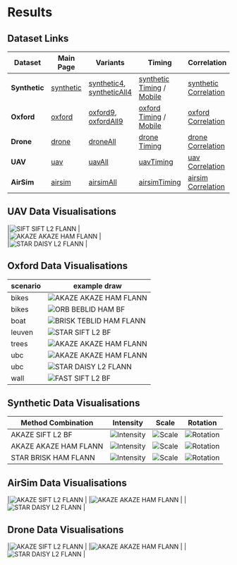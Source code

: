 # Results

## Dataset Links

| Dataset    | Main Page | Variants | Timing | Correlation | Efficiency | Heatmap | Violin |
|------------|-----------|----------|--------|-------------|------------|---------|--------|
| **Synthetic** | [synthetic](https://abbaselmas.github.io/Phd-Evaluation/html/synthetic/synthetic.html)    | [synthetic4](https://abbaselmas.github.io/Phd-Evaluation/html/synthetic/synthetic4.html), [syntheticAll4](https://abbaselmas.github.io/Phd-Evaluation/html/synthetic/syntheticAll4.html)  | [synthetic Timing](https://abbaselmas.github.io/Phd-Evaluation/html/synthetic/syntheticTiming.html) / [Mobile](https://abbaselmas.github.io/Phd-Evaluation/html/synthetic/syntheticTimingMobile.html)   | [synthetic Correlation](https://abbaselmas.github.io/Phd-Evaluation/html/synthetic/synthetic_Correlation.html)    | [synthetic Efficiency](https://abbaselmas.github.io/Phd-Evaluation/html/synthetic/synthetic_Efficiency.html)  | [synthetic Heatmap](https://abbaselmas.github.io/Phd-Evaluation/html/synthetic/synthetic_Heatmap.html)    | [synthetic Violin](https://abbaselmas.github.io/Phd-Evaluation/html/synthetic/synthetic_Violin.html)  |
| **Oxford**    | [oxford](https://abbaselmas.github.io/Phd-Evaluation/html/oxford/oxford.html)             | [oxford9](https://abbaselmas.github.io/Phd-Evaluation/html/oxford/oxford9.html),          [oxfordAll9](https://abbaselmas.github.io/Phd-Evaluation/html/oxford/oxfordAll9.html)           | [oxford Timing](https://abbaselmas.github.io/Phd-Evaluation/html/oxford/oxfordTiming.html) / [Mobile](https://abbaselmas.github.io/Phd-Evaluation/html/oxford/oxfordTimingMobile.html)                  | [oxford Correlation](https://abbaselmas.github.io/Phd-Evaluation/html/oxford/oxford_Correlation.html)             | [oxford Efficiency](https://abbaselmas.github.io/Phd-Evaluation/html/oxford/oxford_Efficiency.html)           | [oxford Heatmap](https://abbaselmas.github.io/Phd-Evaluation/html/oxford/oxford_Heatmap.html)             | [oxford Violin](https://abbaselmas.github.io/Phd-Evaluation/html/oxford/oxford_Violin.html)           |
| **Drone**     | [drone](https://abbaselmas.github.io/Phd-Evaluation/html/drone/drone.html)                | [droneAll](https://abbaselmas.github.io/Phd-Evaluation/html/drone/droneAll.html)                                                                                                          | [drone Timing](https://abbaselmas.github.io/Phd-Evaluation/html/drone/droneTiming.html)                                                                                                                 | [drone Correlation](https://abbaselmas.github.io/Phd-Evaluation/html/drone/drone_Correlation.html)                | [drone Efficiency](https://abbaselmas.github.io/Phd-Evaluation/html/drone/drone_Efficiency.html)              | [drone Heatmap](https://abbaselmas.github.io/Phd-Evaluation/html/drone/drone_Heatmap.html)                | [drone Violin](https://abbaselmas.github.io/Phd-Evaluation/html/drone/drone_Violin.html)              |
| **UAV**       | [uav](https://abbaselmas.github.io/Phd-Evaluation/html/uav/uav.html)                      | [uavAll](https://abbaselmas.github.io/Phd-Evaluation/html/uav/uavAll.html)                                                                                                                | [uavTiming](https://abbaselmas.github.io/Phd-Evaluation/html/uav/uavTiming.html)                                                                                                                        | [uav Correlation](https://abbaselmas.github.io/Phd-Evaluation/html/uav/uav_Correlation.html)                      | [uav Efficiency](https://abbaselmas.github.io/Phd-Evaluation/html/uav/uav_Efficiency.html)                    | [uav Heatmap](https://abbaselmas.github.io/Phd-Evaluation/html/uav/uav_Heatmap.html)                      | [uav Violin](https://abbaselmas.github.io/Phd-Evaluation/html/uav/uav_Violin.html)                    |
| **AirSim**    | [airsim](https://abbaselmas.github.io/Phd-Evaluation/html/airsim/airsim.html)             | [airsimAll](https://abbaselmas.github.io/Phd-Evaluation/html/airsim/airsimAll.html)                                                                                                       | [airsimTiming](https://abbaselmas.github.io/Phd-Evaluation/html/airsim/airsimTiming.html)                                                                                                               | [airsim Correlation](https://abbaselmas.github.io/Phd-Evaluation/html/airsim/airsim_Correlation.html)             | [airsim Efficiency](https://abbaselmas.github.io/Phd-Evaluation/html/airsim/airsim_Efficiency.html)           | [airsim Heatmap](https://abbaselmas.github.io/Phd-Evaluation/html/airsim/airsim_Heatmap.html)             | [airsim Violin](https://abbaselmas.github.io/Phd-Evaluation/html/airsim/airsim_Violin.html)           |

## UAV Data Visualisations

|![SIFT SIFT L2 FLANN](/draws/uav/4_0SIFT_0SIFT_L2_Flann.png)       |  
|![AKAZE AKAZE HAM FLANN](/draws/uav/4_1AKAZE_1AKAZE_HAM_Flann.png) |  
|![STAR DAISY L2 FLANN](/draws/uav/4_10STAR_5DAISY_L2_Flann.png)    |

## Oxford Data Visualisations

|scenario|example draw|
|--------|------------|
|bikes  |![AKAZE AKAZE HAM FLANN](/draws/bikes/3_1AKAZE_1AKAZE_HAM_Flann.png)   |
|bikes  |![ORB BEBLID HAM BF](/draws/bikes/3_2ORB_11BEBLID_HAM_BF.png)          |
|boat   |![BRISK TEBLID HAM FLANN](/draws/boat/3_3BRISK_12TEBLID_HAM_Flann.png) |
|leuven |![STAR SIFT L2 BF](/draws/leuven/3_10STAR_0SIFT_L2_BF.png)             |
|trees  |![AKAZE AKAZE HAM FLANN](/draws/trees/3_1AKAZE_1AKAZE_HAM_Flann.png)   |
|ubc    |![AKAZE AKAZE HAM FLANN](/draws/ubc/3_1AKAZE_1AKAZE_HAM_Flann.png)     |
|ubc    |![STAR DAISY L2 FLANN](/draws/ubc/3_10STAR_5DAISY_L2_Flann.png)        |
|wall   |![FAST SIFT L2 BF](/draws/wall/3_5FastFeatureDetector_0SIFT_L2_BF.png) |

## Synthetic Data Visualisations

|Method Combination| Intensity | Scale | Rotation |
|------------------|-----------|-------|----------|
|AKAZE SIFT L2 BF       |![Intensity](/draws/intensity/woman_7_1AKAZE_0SIFT_L2_BF.png)      |![Scale](/draws/scale/woman_4_1AKAZE_0SIFT_L2_BF.png)       |![Rotation](/draws/rot/woman_4_1AKAZE_0SIFT_L2_BF.png)       |
|AKAZE AKAZE HAM FLANN  |![Intensity](/draws/intensity/woman_7_1AKAZE_1AKAZE_HAM_Flann.png) |![Scale](/draws/scale/woman_4_1AKAZE_1AKAZE_HAM_Flann.png)  |![Rotation](/draws/rot/woman_4_1AKAZE_1AKAZE_HAM_Flann.png)  |
|STAR BRISK HAM FLANN   |![Intensity](/draws/intensity/woman_7_10STAR_3BRISK_HAM_Flann.png) |![Scale](/draws/scale/woman_4_10STAR_3BRISK_HAM_Flann.png)  |![Rotation](/draws/rot/woman_4_10STAR_3BRISK_HAM_Flann.png)  |

## AirSim Data Visualisations

|![AKAZE SIFT L2 FLANN](/draws/airsim/2_1AKAZE_0SIFT_L2_Flann.png)      |
|![AKAZE AKAZE HAM FLANN](/draws/airsim/2_1AKAZE_1AKAZE_HAM_Flann.png)  |
|![STAR DAISY L2 FLANN](/draws/airsim/2_10STAR_5DAISY_L2_Flann.png)     |

## Drone Data Visualisations

|![AKAZE SIFT L2 FLANN](/draws/drone/17_1AKAZE_0SIFT_L2_Flann.png)      |
|![AKAZE AKAZE HAM FLANN](/draws/drone/17_1AKAZE_1AKAZE_HAM_Flann.png)  |
|![STAR DAISY L2 FLANN](/draws/drone/17_10STAR_5DAISY_L2_Flann.png)     |
